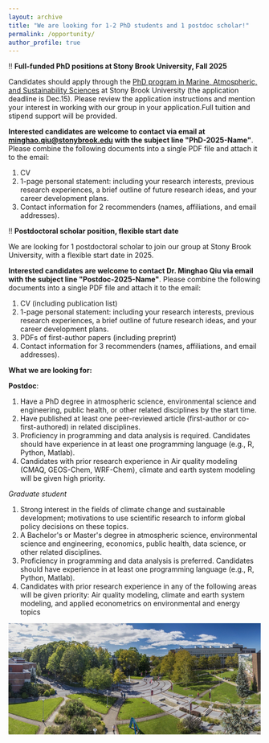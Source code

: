 ```yaml
---
layout: archive
title: "We are looking for 1-2 PhD students and 1 postdoc scholar!"
permalink: /opportunity/
author_profile: true
---
```



<!--- \* denotes equally contributing authors -->

:bangbang: **Full-funded PhD positions at Stony Brook University, Fall 2025**

Candidates should apply through the [PhD program in Marine, Atmospheric, and Sustainability Sciences](https://www.stonybrook.edu/commcms/somas/education/graduate/apply) at Stony Brook University (the application deadline is Dec.15). Please review the application instructions and mention your interest in working with our group in your application.Full tuition and stipend support will be provided. 

**Interested candidates are welcome to contact via email at minghao.qiu@stonybrook.edu with the subject line "PhD-2025-Name"**. Please combine the following documents into a single PDF file and attach it to the email: 
1.	CV
2.	1-page personal statement: including your research interests, previous research experiences, a brief outline of future research ideas, and your career development plans.
3.	Contact information for 2 recommenders (names, affiliations, and email addresses).


:bangbang: **Postdoctoral scholar position, flexible start date**

We are looking for 1 postdoctoral scholar to join our group at Stony Brook University, with a flexible start date in 2025.

**Interested candidates are welcome to contact Dr. Minghao Qiu via email with the subject line "Postdoc-2025-Name"**. Please combine the following documents into a single PDF file and attach it to the email: 
1.	CV (including publication list)
2.	1-page personal statement: including your research interests, previous research experiences, a brief outline of future research ideas, and your career development plans.
3.   PDFs of first-author papers (including preprint)
3.   Contact information for 3 recommenders (names, affiliations, and email addresses).



**What we are looking for:**

**Postdoc**:
1.	Have a PhD degree in atmospheric science, environmental science and engineering, public health, or other related disciplines by the start time.
2.  Have published at least one peer-reviewed article (first-author or co-first-authored) in related disciplines.
3.	Proficiency in programming and data analysis is required. Candidates should have experience in at least one programming language (e.g., R, Python, Matlab).
4.	Candidates with prior research experience in Air quality modeling (CMAQ, GEOS-Chem, WRF-Chem), climate and earth system modeling will be given high priority. 

*Graduate student*
1.	Strong interest in the fields of climate change and sustainable development; motivations to use scientific research to inform global policy decisions on these topics. 
2.	A Bachelor's or Master's degree in atmospheric science, environmental science and engineering, economics, public health, data science, or other related disciplines.
3.	Proficiency in programming and data analysis is preferred. Candidates should have experience in at least one programming language (e.g., R, Python, Matlab).
4.	Candidates with prior research experience in any of the following areas will be given priority: Air quality modeling, climate and earth system modeling, and applied econometrics on environmental and energy topics




<img src="/images/SBU_campus.png" alt="SBU Campus" align="center" class="inline" width=700 height=223/>



<br/>
